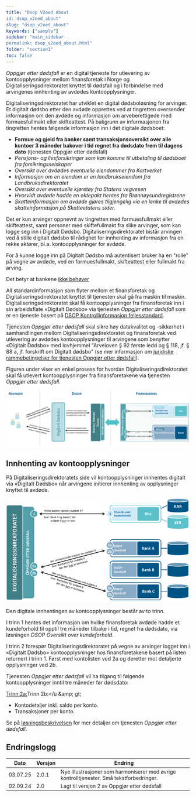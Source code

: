 ```yaml
---
title: "Dsop V2oed About
id: dsop_v2oed_about"
slug: "dsop_v2oed_about"
keywords: ["sample"]
sidebar: "main_sidebar
permalink: dsop_v2oed_about.html"
folder: "section1"
toc: false
---
```


*Oppgjør etter dødsfall* er en digital tjeneste for utlevering av kontoopplysninger mellom finansforetak i Norge og
Digitaliseringsdirektoratet knyttet til dødsfall og i forbindelse med arvingenes innhenting av avdødes kontoopplysninger.

Digitaliseringsdirektoratet har utviklet en digital dødsboløsning for arvinger. Et digitalt dødsbo etter den avdøde
opprettes ved at tingretten oversender informasjon om den avdøde og informasjon om arveberettigede med formuesfullmakt
eller skifteattest. På bakgrunn av informasjonen fra tingretten hentes følgende informasjon inn i det digitale dødsboet:
* **Formue og gjeld fra banker samt transaksjonsoversikt over alle kontoer 3 måneder bakover i tid regnet fra dødsdato frem til dagens dato** (tjenesten Oppgjør etter dødsfall)
* *Pensjons- og livsforsikringer som kan komme til utbetaling til dødsboet fra forsikringsselskaper*
* *Oversikt over avdødes eventuelle eiendommer fra Kartverket*
* *Informasjon om en eiendom er en landbrukseiendom fra Landbruksdirektoratet*
* *Oversikt over eventuelle kjøretøy fra Statens vegvesen*
* *Hvorvidt avdøde hadde en ektepakt hentes fra Brønnøysundregistrene*
* *Skatteinformasjon om avdøde gjøres tilgjengelig via en lenke til avdødes skatteinformasjon på Skatteetatens sider.*

Det er kun arvinger oppnevnt av tingretten med formuesfullmakt eller skifteattest, samt personer med skiftefullmakt fra
slike arvinger, som kan logge seg inn i Digitalt Dødsbo. Digitaliseringsdirektoratet bistår arvingen ved å stille
digitalt dødsbo til rådighet for innhenting av informasjon fra en rekke aktører, bl.a. kontoopplysninger for avdøde.

For å kunne logge inn på Digitalt Dødsbo må autentisert bruker ha en "rolle" på vegne av avdøde, ved en formuesfullmakt,
skifteattest eller fullmakt fra arving.

Det betyr at bankene <u>ikke behøver</u>

All standardinformasjon som flyter mellom et finansforetak og Digitaliseringsdirektoratet knyttet til tjenesten skal gå fra maskin
til maskin. Digitaliseringsdirektoratet skal få kontoopplysninger fra finansforetak inn i sin arbeidsflate
«Digitalt Dødsbo» via tjenesten *Oppgjør etter dødsfall* som er en tjeneste basert på [DSOP Kontrollinformasjon fellesstandard](https://dokumentasjon.dsop.no/dsop_v2fellesstandard_om.html).

Tjenesten *Oppgjør etter dødsfall* skal sikre høy datakvalitet og -sikkerhet i samhandlingen mellom
Digitaliseringsdirektoratet og finansforetak ved utlevering av avdødes kontoopplysninger til arvingene som benytter
«Digitalt Dødsbo» med lovhjemmel "Arveloven &sect; 92 første ledd og &sect; 118, jf. &sect; 88 a, jf. forskrift om Digitalt dødsbo" (se mer informasjon om [juridiske rammebetingelser for tjenesten Oppgjør etter dødsfall](https://dokumentasjon.dsop.no/dsop_v2oed_juridisk.html)).

Figuren under viser en enkel prosess for hvordan Digitaliseringsdirektoratet skal få utlevert kontoopplysninger fra
finansforetakene via tjenesten *Oppgjør etter dødsfall*.

[![alt text](images/oed_01-2_v2.png)](images/oed_01-2_v2.png)

## Innhenting av kontoopplysninger

På Digitaliseringsdirektoratets side vil kontoopplysninger innhentes digitalt via «Digitalt Dødsbo» når arvingene
initierer innhenting av opplysninger knyttet til avdøde.

[![alt text](images/oed_01-3_v2.png)](images/oed_01-3_v2.png)

Den digitale innhentingen av kontoopplysninger består av to trinn.

I trinn 1 hentes det informasjon om hvilke finansforetak avdøde hadde et kundeforhold til opptil tre måneder tilbake i tid,
regnet fra dødsdato, via løsningen *DSOP Oversikt over kundeforhold*.

I trinn 2 forespør Digitaliseringsdirektoratet på vegne av arvinger logget inn i «Digitalt Dødsbo» kontoopplysninger
hos finansforetakene basert på listen returnert i trinn 1. Først med kontolisten ved 2a og deretter mot detaljerte opplysninger ved 2b.

Tjenesten *Oppgjør etter dødsfall* vil ha tilgang til følgende kontoopplysninger inntil tre måneder før dødsdato:

<u>Trinn 2a:</u>Trinn 2b:</u &amp;amp; gt;
* Kontodetaljer inkl. saldo per konto.
* Transaksjoner per konto.

Se på [løsningsbeskrivelsen](https://dokumentasjon.dsop.no/dsop_v2oed_løsningsbeskrivelse.html) for mer detaljer om
tjenesten *Oppgjør etter dødsfall*.

## Endringslogg

| Dato | Versjon | Endring |
| ---------- | --------- | ---------------------------------------------- |
| 03.07.25 | 2.0.1 | Nye illustrasjoner som harmoniserer med øvrige kontrolltjenester. Små tekstforbedringer. |
| 02.09.24 | 2.0 | Lagt til versjon 2 av Oppgjør etter dødsfall |
